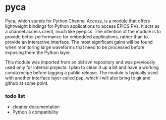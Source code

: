# pyca

Pyca, which stands for Python Channel Access, is a module that offers lightweight bindings for Python applications to access EPICS PVs. It acts as a channel access client, much like pyepics. The intention of the module is to provide better performance for embedded applications, rather than to provide an interactive interface. The most significant gains will be found when monitoring large waveforms that need to be processed before exposing them the Python layer.

This module was imported from an old svn repository and was previously used only for internal projects. I plan to clean it up a bit and have a working conda recipe before tagging a public release. The module is typically used with another interface layer called psp, which I will also bring to git and github at some point.

### todo list
- cleaner documentation
- Python 3 compatibility
